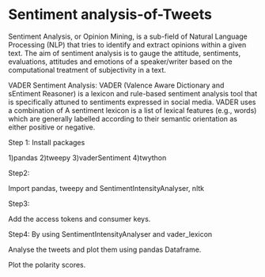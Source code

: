 # Sentiment analysis-of-Tweets

Sentiment Analysis, or Opinion Mining, is a sub-field of Natural Language Processing (NLP) that tries to identify and extract opinions within a given text. The aim of sentiment analysis is to gauge the attitude, sentiments, evaluations, attitudes and emotions of a speaker/writer based on the computational treatment of subjectivity in a text.


VADER Sentiment Analysis:
VADER (Valence Aware Dictionary and sEntiment Reasoner) is a lexicon and rule-based sentiment analysis tool that is specifically attuned to sentiments expressed in social media. VADER uses a combination of A sentiment lexicon is a list of lexical features (e.g., words) which are generally labelled according to their semantic orientation as either positive or negative.

Step 1:
Install packages

1)pandas
2)tweepy
3)vaderSentiment
4)twython

Step2:

Import pandas, tweepy and SentimentIntensityAnalyser, nltk

Step3:

Add the access tokens and consumer keys.

Step4:
By using SentimentIntensityAnalyser and vader_lexicon

Analyse the tweets and plot them using pandas Dataframe.

Plot the polarity scores.



